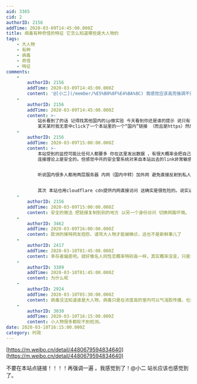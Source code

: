 ```yaml
---
aid: 3365
cid: 2
authorID: 2156
addTime: 2020-03-09T14:45:00.000Z
title: 病毒有种奇怪的特征 它怎么知道哪些是大人物的
tags:
    - 大人物
    - 有种
    - 病毒
    - 奇怪
    - 特征
comments:
    -
        authorID: 2156
        addTime: 2020-03-09T14:45:00.000Z
        content: '@[小二](/member/%E5%B0%8F%E4%BA%8C) 我感觉应该高亮强调不要在国内网络环境下点本站的任何外部链接'
    -
        authorID: 2156
        addTime: 2020-03-09T14:45:00.000Z
        content: >-
            站长看到了的话 记得找其他国内的ip做实验 今天看到你还是谁的提示 说只有tor才是安全
            某天某时我无意中click了一个本站里的一个“国内”链接 （而且是https）然后就那个了，触发了一些事件
    -
        authorID: 2156
        addTime: 2020-03-09T15:00:00.000Z
        content: >-
            本站受到的监控可能比任何人都要多 你在这里发出数据 ，有很大概率会把自己的ip 服务器资源 ..等暴露出来，确实是加密的
            连接理论上是安全的。但感觉中共的安全警系统对来自本站出去的link非常敏感，好像有一种嗅探机制（？）


            听说国内很多人都用两层服务器 内网（国内中转）加外网 避免直接反射到私人IP。


            其次 本站也用cloudflare cdn提供内网直接访问 这确实是很危险的。说实话，要安全就应该完全屏蔽内网ip登陆
    -
        authorID: 2156
        addTime: 2020-03-09T15:00:00.000Z
        content: 安全的做法 把链接复制到别的地方 以另一个身份访问 切换网路环境。
    -
        authorID: 3462
        addTime: 2020-03-09T16:00:00.000Z
        content: 欧洲的推特网友抱怨、谩骂大人物才能被确诊，这也不是新鲜事儿了
    -
        authorID: 2417
        addTime: 2020-03-10T01:45:00.000Z
        content: 幸存者偏差吧。就好像名人同性恋概率特别高一样，其实概率没变，只是名人同性恋更眨眼而已。
    -
        authorID: 3389
        addTime: 2020-03-10T01:45:00.000Z
        content: 为什么呢
    -
        authorID: 2924
        addTime: 2020-03-10T05:30:00.000Z
        content: 病毒没法知道谁是大人物，病毒只是在浓度高的室内可以气溶胶传播，也就是说当有大人物被感染的时候问题就非常严重了
    -
        authorID: 3030
        addTime: 2020-03-10T16:15:00.000Z
        content: 小人物很多都轮不到检测。
date: 2020-03-10T16:15:00.000Z
category: 时政
---
```


[https://m.weibo.cn/detail/4480679594834640](https://m.weibo.cn/detail/4480679594834640)

不要在本站点链接！！！！再强调一遍 。我感觉到了！@小二 站长应该也感觉到了。
